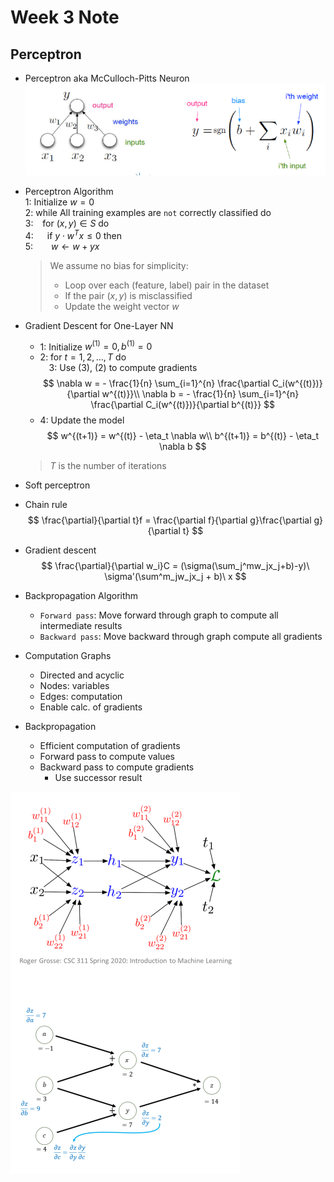# Week 3 Note

## Perceptron

- Perceptron aka McCulloch-Pitts Neuron  
  ![](./images/perceptron.png)

- Perceptron Algorithm  
  1: Initialize $w = 0$  
  2: while All training examples are `not` correctly classified do  
  3: &ensp; for $(x, y) \in S$ do  
  4: &ensp;&ensp; if $y \cdot w^T x \leq 0$ then  
  5: &ensp;&ensp;&ensp; $w \leftarrow w + yx$  
  > We assume no bias for simplicity:
  > - Loop over each (feature, label) pair in the dataset
  > - If the pair $(x, y)$ is misclassified
  > - Update the weight vector $w$

- Gradient Descent for One-Layer NN
  - 1: Initialize $w^{(1)} = 0, b^{(1)} = 0$
  - 2: for $t = 1,2,\dots, T$ do  
    &ensp;&ensp;3: Use (3), (2) to compute gradients
    $$
        \nabla w = - \frac{1}{n} \sum_{i=1}^{n} \frac{\partial C_i(w^{(t)})}{\partial w^{(t)}}\\
        \nabla b = - \frac{1}{n} \sum_{i=1}^{n} \frac{\partial C_i(w^{(t)})}{\partial b^{(t)}}
    $$
  - 4: Update the model
    $$
        w^{(t+1)} = w^{(t)} - \eta_t \nabla w\\
        b^{(t+1)} = b^{(t)} - \eta_t \nabla b
    $$
  > $T$ is the number of iterations

- Soft perceptron
- Chain rule
  $$
    \frac{\partial}{\partial t}f = \frac{\partial f}{\partial g}\frac{\partial g}{\partial t}
  $$
- Gradient descent
  $$
    \frac{\partial}{\partial w_i}C = (\sigma(\sum_j^mw_jx_j+b)-y)\ \sigma'(\sum^m_jw_jx_j + b)\ x
  $$

- Backpropagation Algorithm
  - `Forward pass`: Move forward through graph to compute all intermediate results
  - `Backward pass`: Move backward through graph compute all gradients

- Computation Graphs
  - Directed and acyclic
  - Nodes: variables
  - Edges: computation
  - Enable calc. of gradients

- Backpropagation
  - Efficient computation of gradients
  - Forward pass to compute values 
  - Backward pass to compute gradients
    - Use successor result

![](./images/Chain_Rule.png)